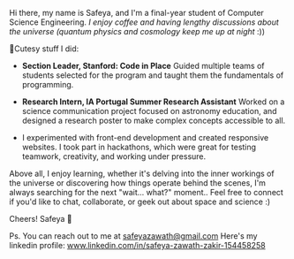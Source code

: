 Hi there, my name is Safeya, and I'm a final-year student of Computer Science Engineering.
  *I enjoy coffee and having lengthy discussions about the universe (quantum physics and cosmology keep me up at night* :))
 
📍Cutesy stuff I did:
- **Section Leader, Stanford: Code in Place**
 Guided multiple teams of students selected for the program and taught them the fundamentals of programming.
 
- **Research Intern, IA Portugal Summer Research Assistant**
 Worked on a science communication project focused on astronomy education, and designed a research poster to make complex concepts accessible to all.

- I experimented with front-end development and created responsive websites. I took part in hackathons, which were great for testing teamwork, creativity, and working under pressure.

Above all, I enjoy learning, whether it's delving into the inner workings of the universe or discovering how things operate behind the scenes, I'm always searching for the next "wait... what?" moment..
Feel free to connect if you'd like to chat, collaborate, or geek out about space and science :)

Cheers!
Safeya 🌼

Ps. You can reach out to me at safeyazawath@gmail.com
Here's my linkedin profile:
www.linkedin.com/in/safeya-zawath-zakir-154458258

